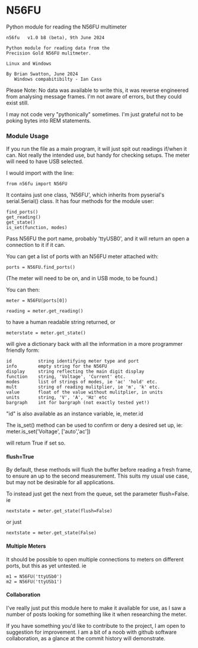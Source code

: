 # N56FU
Python module for reading the N56FU multimeter

    n56fu   v1.0 b8 (beta), 9th June 2024

    Python module for reading data from the
    Precision Gold N56FU mulitmeter.

    Linux and Windows

    By Brian Swatton, June 2024
       Windows compabitibilty - Ian Cass

Please Note:
No data was available to write this, it was reverse engineered
from analysing message frames.  I'm not aware of errors, but
they could exist still.

I may not code very "pythonically" sometimes. I'm just grateful
not to be poking bytes into REM statements.


### Module Usage

If you run the file as a main program, it will just spit out
readings if/when it can. Not really the intended use, but handy
for checking setups.  The meter will need to have USB selected.

I would import with the line:

    from n56fu import N56FU

It contains just one class, 'N56FU', which inherits from
pyserial's serial.Serial() class. It has four methods for the
module user:

	find_ports()
	get_reading()
	get_state()
    is_set(function, modes)


Pass N56FU the port name, probably 'ttyUSB0', and it will return an
open a connection to it if it can.

You can get a list of ports with an N56FU meter attached with:

	ports = N56FU.find_ports()

(The meter will need to be on, and in USB mode, to be found.)

You can then:

    meter = N56FU(ports[0])

    reading = meter.get_reading()

to have a human readable string returned, or

    meterstate = meter.get_state()

will give a dictionary back with all the information in a more
programmer friendly form:

    id          string identifying meter type and port
    info        empty string for the N56FU
    display     string reflecting the main digit display
    function    string, 'Voltage', 'Current' etc.
    modes       list of strings of modes, ie 'ac' 'hold' etc.
    mult        string of reading mulitplier, ie 'm', 'k' etc.
    value       float of the value without mulitplier, in units
    units       string, 'V', 'A', 'Hz' etc
    bargraph    int for bargraph (not exactly tested yet!)

"id" is also available as an instance variable, ie, meter.id

The is_set() method can be used to confirm or deny a desired set up,
ie:
    meter.is_set('Voltage', ['auto','ac'])

will return True if set so.


#### flush=True

By default, these methods will flush the buffer before reading a
fresh frame, to ensure an up to the second measurement. This suits
my usual use case, but may not be desirable for all applications.

To instead just get the next from the queue, set the parameter
flush=False. ie

    nextstate = meter.get_state(flush=False)

or just

    nextstate = meter.get_state(False)


#### Multiple Meters

It should be possible to open multiple connections to meters
on different ports, but this as yet untested.  ie

    m1 = N56FU('ttyUSb0')
    m2 = N56FU('ttyUSb1')


#### Collaboration

I've really just put this module here to make it available for
use, as I saw a number of posts looking for something like it
when researching the meter.

If you have something you'd like to contribute to the project, I
am open to suggestion for improvement. I am a bit of a noob with
github software collaboration, as a glance at the commit history
will demonstrate.

